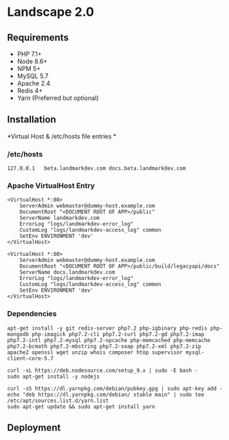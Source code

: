 # Landscape 2.0

## Requirements

- PHP 7.1+
- Node 8.6+
- NPM 5+
- MySQL 5.7
- Apache 2.4
- Redis 4+
- Yarn (Preferred but optional)

## Installation

*Virtual Host & /etc/hosts file entries *

### /etc/hosts

```
127.0.0.1   beta.landmarkdev.com docs.beta.landmarkdev.com
```

### Apache VirtualHost Entry

```
<VirtualHost *:80>
    ServerAdmin webmaster@dummy-host.example.com
    DocumentRoot "<DOCUMENT ROOT OF APP>/public"
    ServerName landmarkdev.com
    ErrorLog "logs/landmarkdev-error_log"
    CustomLog "logs/landmarkdev-access_log" common
    SetEnv ENVIRONMENT 'dev'
</VirtualHost>

<VirtualHost *:80>
    ServerAdmin webmaster@dummy-host.example.com
    DocumentRoot "<DOCUMENT ROOT OF APP>/public/build/legacyapi/docs"
    ServerName docs.landmarkdev.com
    ErrorLog "logs/landmarkdev-error_log"
    CustomLog "logs/landmarkdev-access_log" common
    SetEnv ENVIRONMENT 'dev'
</VirtualHost>
```

### Dependencies

```
apt-get install -y git redis-server php7.2 php-igbinary php-redis php-mongodb php-imagick php7.2-cli php7.2-curl php7.2-gd php7.2-imap php7.2-intl php7.2-mysql php7.2-opcache php-memcached php-memcache php7.2-bcmath php7.2-mbstring php7.2-soap php7.2-xml php7.2-zip apache2 openssl wget unzip whois composer htop supervisor mysql-client-core-5.7

curl -sL https://deb.nodesource.com/setup_9.x | sudo -E bash -
sudo apt-get install -y nodejs

curl -sS https://dl.yarnpkg.com/debian/pubkey.gpg | sudo apt-key add -
echo "deb https://dl.yarnpkg.com/debian/ stable main" | sudo tee /etc/apt/sources.list.d/yarn.list
sudo apt-get update && sudo apt-get install yarn

```

## Deployment

